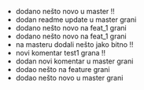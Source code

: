 - dodano nešto novo u master !!
- dodan readme update u master grani
- dodano nešto novo na feat_1 grani
- dodano nešto novo na feat_1 grani
- na masteru dodali nešto jako bitno !!
- novi komentar test1 grana !!
- dodan novi komentar u master grani
- dodao nešto na feature grani
- dodao nešto novo u master grani